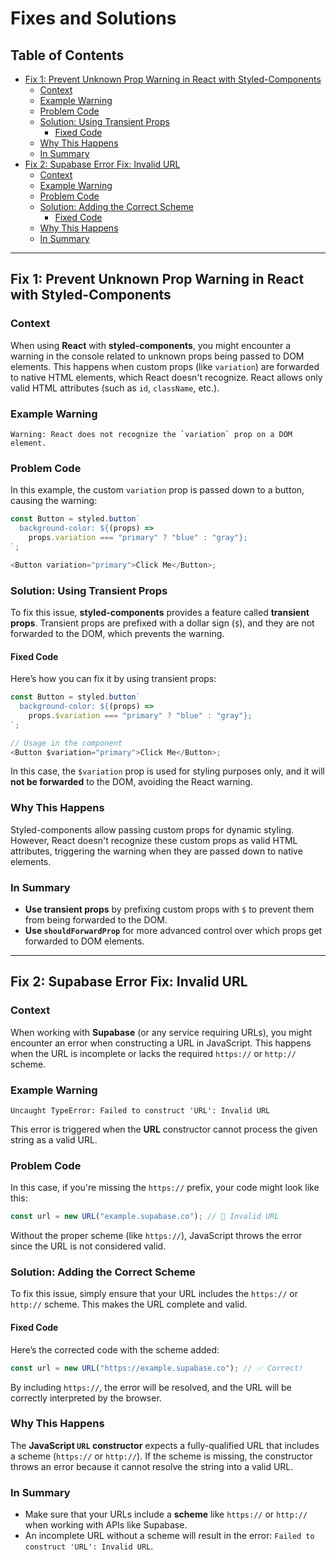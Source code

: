 # Fixes and Solutions

## Table of Contents

- [Fix 1: Prevent Unknown Prop Warning in React with Styled-Components](#fix-1-prevent-unknown-prop-warning-in-react-with-styled-components)
  - [Context](#context)
  - [Example Warning](#example-warning)
  - [Problem Code](#problem-code)
  - [Solution: Using Transient Props](#solution-using-transient-props)
    - [Fixed Code](#fixed-code)
  - [Why This Happens](#why-this-happens)
  - [In Summary](#in-summary)
- [Fix 2: Supabase Error Fix: Invalid URL](#fix-2-supabase-error-fix-invalid-url)
  - [Context](#context-1)
  - [Example Warning](#example-warning-1)
  - [Problem Code](#problem-code-1)
  - [Solution: Adding the Correct Scheme](#solution-adding-the-correct-scheme)
    - [Fixed Code](#fixed-code-1)
  - [Why This Happens](#why-this-happens-1)
  - [In Summary](#in-summary-1)

---

## Fix 1: Prevent Unknown Prop Warning in React with Styled-Components

### Context

When using **React** with **styled-components**, you might encounter a warning in the console related to unknown props being passed to DOM elements. This happens when custom props (like `variation`) are forwarded to native HTML elements, which React doesn't recognize. React allows only valid HTML attributes (such as `id`, `className`, etc.).

### Example Warning

```
Warning: React does not recognize the `variation` prop on a DOM element.
```

### Problem Code

In this example, the custom `variation` prop is passed down to a button, causing the warning:

```javascript
const Button = styled.button`
  background-color: ${(props) =>
    props.variation === "primary" ? "blue" : "gray"};
`;

<Button variation="primary">Click Me</Button>;
```

### Solution: Using Transient Props

To fix this issue, **styled-components** provides a feature called **transient props**. Transient props are prefixed with a dollar sign (`$`), and they are not forwarded to the DOM, which prevents the warning.

#### Fixed Code

Here’s how you can fix it by using transient props:

```javascript
const Button = styled.button`
  background-color: ${(props) =>
    props.$variation === "primary" ? "blue" : "gray"};
`;

// Usage in the component
<Button $variation="primary">Click Me</Button>;
```

In this case, the `$variation` prop is used for styling purposes only, and it will **not be forwarded** to the DOM, avoiding the React warning.

### Why This Happens

Styled-components allow passing custom props for dynamic styling. However, React doesn't recognize these custom props as valid HTML attributes, triggering the warning when they are passed down to native elements.

### In Summary

- **Use transient props** by prefixing custom props with `$` to prevent them from being forwarded to the DOM.
- **Use `shouldForwardProp`** for more advanced control over which props get forwarded to DOM elements.

---

## Fix 2: Supabase Error Fix: Invalid URL

### Context

When working with **Supabase** (or any service requiring URLs), you might encounter an error when constructing a URL in JavaScript. This happens when the URL is incomplete or lacks the required `https://` or `http://` scheme.

### Example Warning

```
Uncaught TypeError: Failed to construct 'URL': Invalid URL
```

This error is triggered when the **URL** constructor cannot process the given string as a valid URL.

### Problem Code

In this case, if you're missing the `https://` prefix, your code might look like this:

```javascript
const url = new URL("example.supabase.co"); // 🚫 Invalid URL
```

Without the proper scheme (like `https://`), JavaScript throws the error since the URL is not considered valid.

### Solution: Adding the Correct Scheme

To fix this issue, simply ensure that your URL includes the `https://` or `http://` scheme. This makes the URL complete and valid.

#### Fixed Code

Here’s the corrected code with the scheme added:

```javascript
const url = new URL("https://example.supabase.co"); // ✅ Correct!
```

By including `https://`, the error will be resolved, and the URL will be correctly interpreted by the browser.

### Why This Happens

The **JavaScript `URL` constructor** expects a fully-qualified URL that includes a scheme (`https://` or `http://`). If the scheme is missing, the constructor throws an error because it cannot resolve the string into a valid URL.

### In Summary

- Make sure that your URLs include a **scheme** like `https://` or `http://` when working with APIs like Supabase.
- An incomplete URL without a scheme will result in the error: `Failed to construct 'URL': Invalid URL`.
